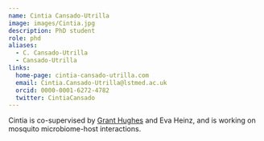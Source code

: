 ```yaml
---
name: Cintia Cansado-Utrilla
image: images/Cintia.jpg
description: PhD student
role: phd
aliases:
  - C. Cansado-Utrilla
  - Cansado-Utrilla
links:
  home-page: cintia-cansado-utrilla.com
  email: Cintia.Cansado-Utrilla@lstmed.ac.uk
  orcid: 0000-0001-6272-4782
  twitter: CintiaCansado
---
```


Cintia is co-supervised by [Grant Hughes](https://www.lstmed.ac.uk/about/people/dr-grant-hughes) and Eva Heinz, and is working on mosquito microbiome-host interactions.
